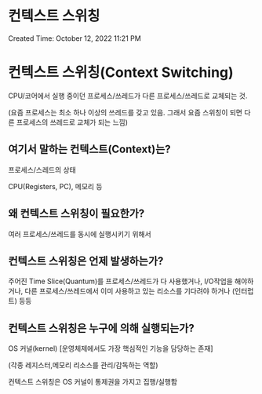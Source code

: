# 컨텍스트 스위칭

Created Time: October 12, 2022 11:21 PM

# 컨텍스트 스위칭(Context Switching)

CPU/코어에서 실행 중이던 프로세스/쓰레드가 다른 프로세스/쓰레드로 교체되는 것.

(요즘 프로세스는 최소 하나 이상의 쓰레드를 갖고 있음. 그래서 요즘 스위칭이 되면 다른 프로세스의 쓰레드로 교체가 되는 느낌)

## 여기서 말하는 컨텍스트(Context)는?

프로세스/스레드의 상태

CPU(Registers, PC), 메모리 등

## 왜 컨텍스트 스위칭이 필요한가?

여러 프로세스/쓰레드를 동시에 실행시키기 위해서

## 컨텍스트 스위칭은 언제 발생하는가?

주어진 Time Slice(Quantum)를 프로세스/쓰레드가 다 사용했거나, I/O작업을 해야하거나, 다른 프로세스/쓰레드에서 이미 사용하고 있는 리소스를 기다려야 하거나 (인터럽트) 등등

## 컨텍스트 스위칭은 누구에 의해 실행되는가?

OS 커널(kernel) [운영체제에서도 가장 핵심적인 기능을 담당하는 존재]

(각종 레지스터,메모리  리소스를 관리/감독하는 역할)

컨텍스트 스위칭은 OS 커널이 통제권을 가지고 집행/실행함